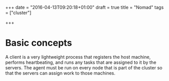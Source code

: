 +++
date = "2016-04-13T09:20:18+01:00"
draft = true
title = "Nomad"
tags = ["cluster"]

+++

# Basic concepts
A client is a very lightweight process that registers the host machine, performs heartbeating, and runs any tasks that are assigned to it by the servers. The agent must be run on every node that is part of the cluster so that the servers can assign work to those machines.  
